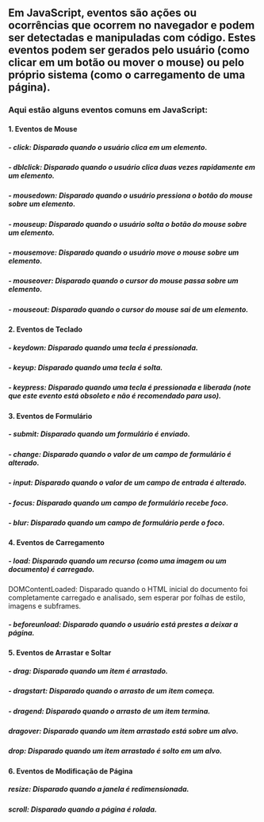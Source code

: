 ## Em JavaScript, eventos são ações ou ocorrências que ocorrem no navegador e podem ser detectadas e manipuladas com código. Estes eventos podem ser gerados pelo usuário (como clicar em um botão ou mover o mouse) ou pelo próprio sistema (como o carregamento de uma página).

### Aqui estão alguns eventos comuns em JavaScript:

#### 1. Eventos de Mouse
   ##### - click: Disparado quando o usuário clica em um elemento.
   ##### - dblclick: Disparado quando o usuário clica duas vezes rapidamente em um elemento.
   ##### - mousedown: Disparado quando o usuário pressiona o botão do mouse sobre um elemento.
   ##### - mouseup: Disparado quando o usuário solta o botão do mouse sobre um elemento.
   ##### - mousemove: Disparado quando o usuário move o mouse sobre um elemento.
   ##### - mouseover: Disparado quando o cursor do mouse passa sobre um elemento.
   ##### - mouseout: Disparado quando o cursor do mouse sai de um elemento.
#### 2. Eventos de Teclado
   ##### - keydown: Disparado quando uma tecla é pressionada.
   ##### - keyup: Disparado quando uma tecla é solta.
   ##### - keypress: Disparado quando uma tecla é pressionada e liberada (note que este evento está obsoleto e não é recomendado para uso).
#### 3. Eventos de Formulário
   ##### - submit: Disparado quando um formulário é enviado.
   ##### - change: Disparado quando o valor de um campo de formulário é alterado.
   ##### - input: Disparado quando o valor de um campo de entrada é alterado.
   ##### - focus: Disparado quando um campo de formulário recebe foco.
   ##### - blur: Disparado quando um campo de formulário perde o foco.
#### 4. Eventos de Carregamento
   ##### - load: Disparado quando um recurso (como uma imagem ou um documento) é carregado.
   DOMContentLoaded: Disparado quando o HTML inicial do documento foi completamente carregado e analisado, sem esperar por folhas de estilo, imagens e subframes.
   ##### - beforeunload: Disparado quando o usuário está prestes a deixar a página.
#### 5. Eventos de Arrastar e Soltar
   ##### - drag: Disparado quando um item é arrastado.
   ##### - dragstart: Disparado quando o arrasto de um item começa.
   ##### - dragend: Disparado quando o arrasto de um item termina.
   ##### dragover: Disparado quando um item arrastado está sobre um alvo.
   ##### drop: Disparado quando um item arrastado é solto em um alvo.
#### 6. Eventos de Modificação de Página
   ##### resize: Disparado quando a janela é redimensionada.
   ##### scroll: Disparado quando a página é rolada.
